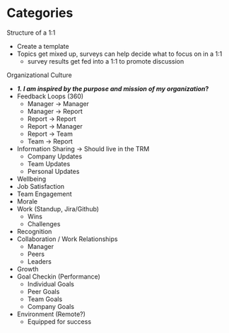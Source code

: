 # Categories

Structure of a 1:1

* Create a template&#x20;
* Topics get mixed up, surveys can help decide what to focus on in a 1:1
  * survey results get fed into a 1:1 to promote discussion

Organizational Culture

* _**1. I am inspired by the purpose and mission of my organization**_**?**
* Feedback Loops (360)
  * Manager → Manager
  * Manager → Report
  * Report → Report
  * Report → Manager
  * Report → Team
  * Team → Report&#x20;
* Information Sharing → Should live in the TRM
  * Company Updates
  * Team Updates
  * Personal Updates
* Wellbeing
* Job Satisfaction
* Team Engagement
* Morale
* Work (Standup, Jira/Github)
  * Wins
  * Challenges
* Recognition
* Collaboration / Work Relationships
  * Manager
  * Peers
  * Leaders
* Growth
* Goal Checkin (Performance)
  * Individual Goals
  * Peer Goals
  * Team Goals
  * Company Goals
* Environment (Remote?)
  * Equipped for success

&#x20;&#x20;



